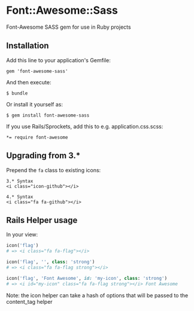 # Font::Awesome::Sass

Font-Awesome SASS gem for use in Ruby projects

## Installation

Add this line to your application's Gemfile:

    gem 'font-awesome-sass'

And then execute:

    $ bundle

Or install it yourself as:

    $ gem install font-awesome-sass

If you use Rails/Sprockets, add this to e.g. application.css.scss:

    *= require font-awesome

## Upgrading from 3.*

Prepend the `fa` class to existing icons:

    3.* Syntax
    <i class="icon-github"></i>

    4.* Syntax
    <i class="fa fa-github"></i>

## Rails Helper usage

In your view:

  ```ruby
  icon('flag')
  # => <i class="fa fa-flag"></i>
  ```

  ```ruby
  icon('flag', '', class: 'strong')
  # => <i class="fa fa-flag strong"></i>
  ```

  ```ruby
  icon('flag', 'Font Awesome', id: 'my-icon', class: 'strong')
  # => <i id="my-icon" class="fa fa-flag strong"></i> Font Awesome
  ```

Note: the icon helper can take a hash of options that will be passed to the content_tag helper
